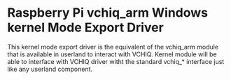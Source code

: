 # Raspberry Pi vchiq_arm Windows kernel Mode Export Driver

This kernel mode export driver is the equivalent of the vchiq_arm module that
is available in userland to interact with VCHIQ. Kernel module will be able to
interface with VCHIQ driver witht the standard vchiq_* interface just like any
userland component.